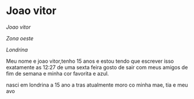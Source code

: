 <h1>Joao vitor</h1>
<p><em>Joao vitor</em></p>
<p><em>Zona oeste</em></p>
<p><em>Londrina</em></p>




<p>Meu nome e joao vitor,tenho 15 anos
e estou tendo que escrever isso
exatamente as 12:27
de uma sexta feira
gosto de sair com meus amigos de fim de semana
e minha cor favorita e azul.</p>


<p>nasci em londrina a 15 ano a tras atualmente moro co minha mae, tia e meu avo</p>
